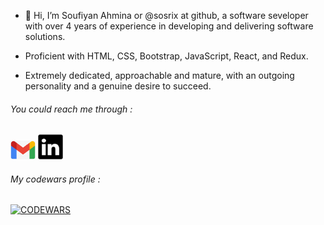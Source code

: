 - 👋 Hi, I’m Soufiyan Ahmina or @sosrix at github, a software seveloper with over 4 years of experience in
developing and delivering software solutions. 

 - Proficient with HTML, CSS, Bootstrap, JavaScript, React, and Redux. 
        
 - Extremely dedicated, approachable and mature, with an outgoing personality and a genuine desire to succeed.
 
 ###### You could reach me through :

[<img alt="my gmail" width="40px" src="./Gmail.png" />](mailto:Ahminasoufiyan@gmail.com) [<img alt="my linkedin" width="40px" src="./LinkedIn.png" />](https://www.linkedin.com/in/AHMINA/)


###### My codewars profile :

[![CODEWARS](https://www.codewars.com/users/AHMINA/badges/large)](https://www.codewars.com/users/AHMINA)

<!---
sosrix/sosrix is a ✨ special ✨ repository because its `README.md` (this file) appears on your GitHub profile.
You can click the Preview link to take a look at your changes.
--->

